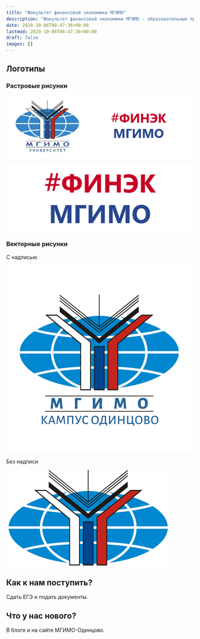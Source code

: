 ```yaml
---
title: "Факультет финансовой экономики МГИМО"
description: "Факультет финансовой экономики МГИМО - образовательные программы по экономике, менеджменту и бизнес-информатике на собственном кампусе в Одинцово."
date: 2020-10-06T08:47:36+00:00
lastmod: 2020-10-06T08:47:36+00:00
draft: false
images: []
---
```


<!-- Перенести в static -->

## Логотипы

### Растровые рисунки

![Логотип ФИНЭК МГИМО Одинцово](logo/front_dash.png)

![Логотип ФИНЭК МГИМО Одинцово](logo/finec.png)

### Векторные рисунки

С надписью

![Логотип ФИНЭК МГИМО Одинцово](logo/vector-caption.svg)

Без надписи

![Логотип ФИНЭК МГИМО Одинцово](logo/vector.svg)

## Как к нам поступить?

Сдать ЕГЭ и подать документы.

## Что у нас нового?

В блоге и на сайте МГИМО-Одинцово.
